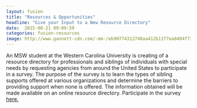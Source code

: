 ```yaml
---
layout: fusion
title: "Resources & Opportunities"
headline: "Give your Input to a New Resource Directory"
date:  2015-08-21 09:09:59
categories: fusion-resources
image: http://www.gannett-cdn.com/-mm-/eb90774312740aa412b11f7aa8404f73eb8661b1/c=0-31-1280-993&r=x404&c=534x401/local/-/media/2014/12/15/CarolinaGroup/Asheville/635542449049292216-studentlife-wallpaper-Large-4.jpg
---
```

An MSW student at the Western Carolina University is creating of a resource directory for professionals and siblings of individuals with special needs by requesting agencies from around the United States to participate in a survey. The purpose of the survey is to learn the types of sibling supports offered at various organizations and determine the barriers to providing support when none is offered. The information obtained will be made available on an online resource directory. Participate in the survey <a href="https://wcu.az1.qualtrics.com/SE/?SID=SV_cBzqRuKG2RciRXT">here.</a>